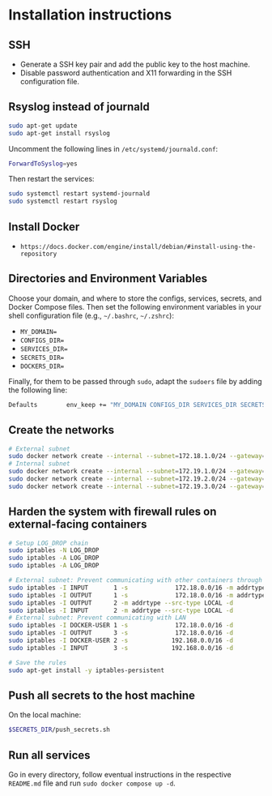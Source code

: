 # Installation instructions

## SSH

- Generate a SSH key pair and add the public key to the host machine.
- Disable password authentication and X11 forwarding in the SSH configuration file.

## Rsyslog instead of journald

```bash
sudo apt-get update
sudo apt-get install rsyslog
```

Uncomment the following lines in `/etc/systemd/journald.conf`:

```bash
ForwardToSyslog=yes
```

Then restart the services:

```bash
sudo systemctl restart systemd-journald
sudo systemctl restart rsyslog
```

## Install Docker

- `https://docs.docker.com/engine/install/debian/#install-using-the-repository`

## Directories and Environment Variables

Choose your domain, and where to store the configs, services, secrets, and Docker Compose files. Then set the following environment variables in your shell configuration file (e.g., `~/.bashrc`, `~/.zshrc`):

- `MY_DOMAIN=`
- `CONFIGS_DIR=`
- `SERVICES_DIR=`
- `SECRETS_DIR=`
- `DOCKERS_DIR=`

Finally, for them to be passed through `sudo`, adapt the `sudoers` file by adding the following line:

```bash
Defaults        env_keep += "MY_DOMAIN CONFIGS_DIR SERVICES_DIR SECRETS_DIR DOCKERS_DIR"
```

## Create the networks

```bash
# External subnet
sudo docker network create --internal --subnet=172.18.1.0/24 --gateway=172.18.1.1 net-dabloon
# Internal subnet
sudo docker network create --internal --subnet=172.19.1.0/24 --gateway=172.19.1.1 net-pihole
sudo docker network create --internal --subnet=172.19.2.0/24 --gateway=172.19.2.1 net-ddclient
sudo docker network create --internal --subnet=172.19.3.0/24 --gateway=172.19.3.1 net-fw-monitor
```

## Harden the system with firewall rules on external-facing containers

```bash
# Setup LOG_DROP chain
sudo iptables -N LOG_DROP
sudo iptables -A LOG_DROP                                                                -j LOG --log-prefix "FW_DROP: "
sudo iptables -A LOG_DROP                                                                -j DROP

# External subnet: Prevent communicating with other containers through any local IP
sudo iptables -I INPUT       1 -s             172.18.0.0/16 -m addrtype --dst-type LOCAL -j LOG_DROP
sudo iptables -I OUTPUT      1 -s             172.18.0.0/16 -m addrtype --dst-type LOCAL -j LOG_DROP
sudo iptables -I OUTPUT      2 -m addrtype --src-type LOCAL -d             172.18.0.0/16 -j LOG_DROP
sudo iptables -I INPUT       2 -m addrtype --src-type LOCAL -d             172.18.0.0/16 -j LOG_DROP
# External subnet: Prevent communicating with LAN
sudo iptables -I DOCKER-USER 1 -s             172.18.0.0/16 -d            192.168.0.0/16 -j LOG_DROP
sudo iptables -I OUTPUT      3 -s             172.18.0.0/16 -d            192.168.0.0/16 -j LOG_DROP
sudo iptables -I DOCKER-USER 2 -s            192.168.0.0/16 -d             172.18.0.0/16 -j LOG_DROP
sudo iptables -I INPUT       3 -s            192.168.0.0/16 -d             172.18.0.0/16 -j LOG_DROP

# Save the rules
sudo apt-get install -y iptables-persistent
```

## Push all secrets to the host machine

On the local machine:

```bash
$SECRETS_DIR/push_secrets.sh
```

## Run all services

Go in every directory, follow eventual instructions in the respective `README.md` file and run `sudo docker compose up -d`.
